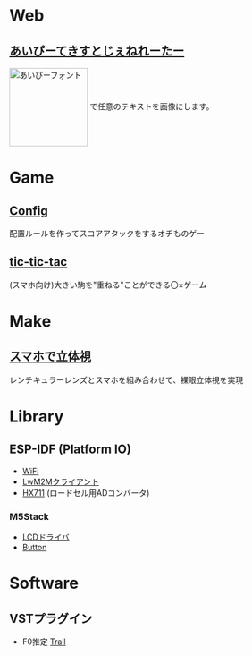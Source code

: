 # Web
## [あいぴーてきすとじぇねれーたー](https://ixsiid.github.io/aipii_text_generator/)
<!--- ![あいぴーフォント](/activity/aipii_font.png) -->
<img alt="あいぴーフォント" src="/activity/aipii_font.png" style="width: 10em; vertical-align: middle" /> で任意のテキストを画像にします。

# Game
## [Config](https://config.halzion.net)
配置ルールを作ってスコアアタックをするオチものゲー

## [tic-tic-tac](https://ixsiid.github.io/tic-tic-tac/app.html)
(スマホ向け)大きい駒を"重ねる"ことができる〇×ゲーム

# Make
## [スマホで立体視](https://makezine.jp/event/makers-mft2019/m0186/)
レンチキュラーレンズとスマホを組み合わせて、裸眼立体視を実現

# Library
## ESP-IDF (Platform IO)
- [WiFi](https://github.com/ixsiid/WiFiManager)
- [LwM2Mクライアント](https://github.com/ixsiid/LwM2MClient)
- [HX711](https://github.com/ixsiid/HX711) (ロードセル用ADコンバータ)
### M5Stack
- [LCDドライバ](https://github.com/ixsiid/ili9340)
- [Button](https://github.com/ixsiid/Button)

# Software
## VSTプラグイン
- F0推定 [Trail](https://github.com/ixsiid/Trail)
